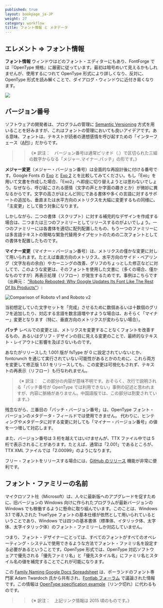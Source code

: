 ```yaml
---
published: true
layout: bookpage_ja-JP
weight: 27
category: workflow
title: フォント情報 と メタデータ
---
```


## エレメント ⇒ フォント情報

**フォント情報** ウィンドウはどのフォント・エディターにもあり、FontForge では『OpenType 規格』に厳密に従っています。最初は暗号めいて見えるかもしれませんが、使用するにつれて OpenType 形式により詳しくなり、反対に、OpenType 形式を読み解くことで、ダイアログ・ウィンドウに近付き易くなります。

<img src="../en-US/images/info_ps_names.png"/>

## バージョン番号

ソフトウェアの開発者は、プログラムの管理に [Semantic Versioning](../ja-JP/Glossary.md#★-semantic-versioning-意味付け版数管理) 方式を用いることを好みますが、これはフォントの管理においても良いアイデアです。ある意味、フォントは、テキストが読者の連想感情を呼び起すための「インターフェース（[API](../ja-JP/Glossary.md#★-api)）」だからです。 
>> 《※ 訳注：　バージョン番号は通常ピリオド（.）で区切られた三組の数字からなる「メジャー.マイナー.パッチ」の形です。》

**メジャー変更**（メジャー・バージョン番号）は全面的な再設計後に付ける番号です。Google Fonts の [Exo](http://www.google.com/fonts/specimen/Exo) と [Exo 2](http://www.google.com/fonts/specimen/Exo+2) とを比較してみてください。もし「Exo」を用いて文書を作成した場合、「Exo2」へ即座に切り替えようとは思わないでしょう。なぜなら、呼び起こされる感情（文字の声とか字面の趣きとか）が微妙に異なるからです。文字の高さがほとんど同じである書体や多くの言語に対するサポートの追加も、垂直または水平方向のメトリクスを大幅に変更するもの同様に、「主変更」として扱う対象になります。

しかしながら、二つの書体（スクリプト）に対する補完的なデザインを作成する場合は、二つまたは三つのファミリーとしてリリースするのがよいでしょう。一つのファミリーには各書体を適切に配列配置したもの、もう一つのファミリーには多言語テキストの簡略な緊急代替用タイプセットのための二次フォントとしての書体を配置したものです。

**マイナー変更**（マイナー・バージョン番号）は、メトリクスの僅かな変更に対して用いられます。たとえば垂直方向のメトリクス、水平方向のサイド・ベアリング（文字左右の余白）やカーニングの改善、グリフのちょっとした修正などに対してで、このような変更は、そのフォントを使用した文書に（多くの場合、僅かなものですが）再表示処理（リフロー）が発生するためです。事例はこちらです（出典元： ["Roboto Rebooted: Why Google Updates Its Font Like The Rest Of Its Products"](https://www.fastcompany.com/3033126/roboto-rebooted-why-google-plans-to-update-its-font-like-the-rest-of-its-products)）:

![Comparison of Roboto v1 and Roboto v2](https://images.fastcompany.net/image/upload/w_596,c_limit,q_auto:best,f_auto,fl_lossy/fc/3033126-inline-i-thenewroboto2.jpg) 

当初想定していた文字セットを「完成」させるために数個あるいは十数個のグリフを追加したり、対応する言語を数言語増やすような場合は、おそらく「マイナー」変更となります（特に、垂直方向のメトリクスが変わらない場合）。

**パッチ** レベルでの変更とは、メトリクスを変更することなくフォントを改善するもの、あるいはグリフ・デザインの目に見える変更のことで、最終的なテキスト・レイアウトに影響を及ぼさないものです。

あなたがリリースした 1.001 版が fsType が 0 に設定されていないとか、 fontcrunch を通じて実行されていない可能性があるとかのために、これら両方を変更して修正版 1.0.1 をリリースしても、この変更は可視化もされず、テキストの再表示（リフロー）も行なわれません。
> 《※ 訳注：　この部分の内容が意味不明です。おそらく、次行で説明される「パッチ番号が OpenType では利用できない」事例の記述と思われますが、内容に脈絡がありません。中国語版では、この部分は割愛されています。》

残念ながら、三番目の「パッチ・バージョン番号」は、OpenType フォント・バージョンのメタデータ・フィールドでは使用できません。 代わりに、ヒンティングやメタデータに対する変更に対しても「マイナー・バージョン番号」の値を一つ増して対応します。

また、バージョン番号は 3 桁を越えてはいけませんが、TTX ファイル中では 5 桁で表示されることがあります。たとえば、通常は「2.001」であるところが、TTX XML ファイルでは「2.00099」のようになります。

フリー・フォントをリリースする場合には、[GitHub のリリース](https://www.google.com/search?q=github+releases) 機能が非常に便利です。

## フォント・ファミリーの名前

マイクロソフト社（Microsoft）は、人々に最新版へのアプグレードを促すために、旧バージョンの Windows 向けに作られたプログラムが最新バージョンの Windows でも稼働するように懸命に取り組んでいます。このことは、Windows 3.1 で導入された TrueType フォントの基本仕様が依然として用いられているということであり、Windows では四つの基本書体（標準体、イタリック体、太字体、太字イタリック体）のフォント・ファミリーしか対応していません。

つまり、フォント・デザイナーにとっては、すべてのフォントがすべてのオペレーティング・システムで使用できるような方法でフォント・ファミリ名を設定する必要があるということです。OpenType 形式では、OpenType 対応ソフトウェアで優先される「優先ファミリ名」と「優先スタイル名」にファミリ名とスタイル名の値を補完することでこれが可能になります。

この [Family Naming Google Docs Spreadsheet](https://docs.google.com/spreadsheets/d/1ckHigO7kRxbm9ZGVQwJ6QJG_HjV_l_IRWJ_xeWnTSBg/edit#gid=0) は、ポーランドのフォント専門家 Adam Twardoch 氏から共有され、[Fontlab フォーラム](http://forum.fontlab.com/index.php?topic=313.0) で議論された情報です。この情報は  [OpenType specification example](https://www.microsoft.com/typography/otspec/namesmp.htm)〔リンク切れ〕に代わるものです。

>> 《※ 訳注：　上記リンク情報は 2015 頃のものです。》